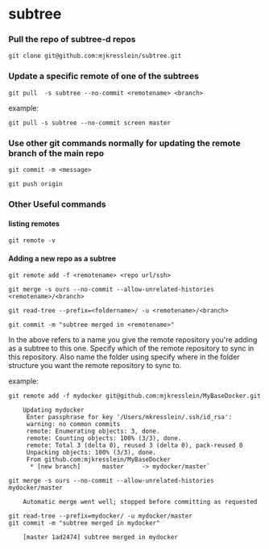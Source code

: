 # subtree
### **Pull the repo of subtree-d repos**
````
git clone git@github.com:mjkresslein/subtree.git
````
### **Update a specific remote of one of the subtrees**
````
git pull  -s subtree --no-commit <remotename> <branch>
````
example:
````
git pull -s subtree --no-commit screen master
````
### **Use other git commands normally for updating the remote branch of the main repo**
````
git commit -m <message>
````
````
git push origin
````
### **Other Useful commands**
#### **listing remotes**
    git remote -v
#### **Adding a new repo as a subtree**
````
git remote add -f <remotename> <repo url/ssh>
````
````
git merge -s ours --no-commit --allow-unrelated-histories <remotename>/<branch>
```` 
````
git read-tree --prefix=<foldername>/ -u <remotename>/<branch>
````
````
git commit -m "subtree merged in <remotename>"
````
In the above <remotename> refers to a name you give the remote repository you're adding as a subtree to this one. Specify which <branch> of the remote repository to sync in this repository. Also name the folder using <foldername> specify where in the folder structure you want the remote repository to sync to.

example:
````
git remote add -f mydocker git@github.com:mjkresslein/MyBaseDocker.git
````
````
    Updating mydocker
     Enter passphrase for key '/Users/mkresslein/.ssh/id_rsa':
     warning: no common commits
     remote: Enumerating objects: 3, done.
     remote: Counting objects: 100% (3/3), done.
     remote: Total 3 (delta 0), reused 3 (delta 0), pack-reused 0
     Unpacking objects: 100% (3/3), done.
     From github.com:mjkresslein/MyBaseDocker
      * [new branch]      master     -> mydocker/master`
````
````
git merge -s ours --no-commit --allow-unrelated-histories mydocker/master
````
````
    Automatic merge went well; stopped before committing as requested
````
````
git read-tree --prefix=mydocker/ -u mydocker/master
git commit -m "subtree merged in mydocker"
````
````
    [master 1ad2474] subtree merged in mydocker
````
